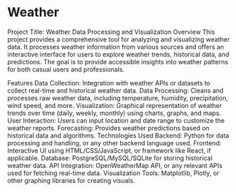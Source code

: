 # Weather
Project Title: Weather Data Processing and Visualization
Overview
This project provides a comprehensive tool for analyzing and visualizing weather data. It processes weather information from various sources and offers an interactive interface for users to explore weather trends, historical data, and predictions. The goal is to provide accessible insights into weather patterns for both casual users and professionals.

Features
Data Collection: Integration with weather APIs or datasets to collect real-time and historical weather data.
Data Processing: Cleans and processes raw weather data, including temperature, humidity, precipitation, wind speed, and more.
Visualization: Graphical representation of weather trends over time (daily, weekly, monthly) using charts, graphs, and maps.
User Interaction: Users can input location and date range to customize the weather reports.
Forecasting: Provides weather predictions based on historical data and algorithms.
Technologies Used
Backend: Python for data processing and handling, or any other backend language used.
Frontend: Interactive UI using HTML/CSS/JavaScript, or framework like React, if applicable.
Database: PostgreSQL/MySQL/SQLite for storing historical weather data.
API Integration: OpenWeatherMap API, or any relevant APIs used for fetching real-time data.
Visualization Tools: Matplotlib, Plotly, or other graphing libraries for creating visuals.
